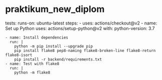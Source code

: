 # praktikum_new_diplom


  tests: 
    runs-on: ubuntu-latest
    steps:
    - uses: actions/checkout@v2
    - name: Set up Python
      uses: actions/setup-python@v2
      with:
        python-version: 3.7

    - name: Install dependencies
      run: | 
        python -m pip install --upgrade pip 
        pip install flake8 pep8-naming flake8-broken-line flake8-return flake8-isort
        pip install -r backend/requirements.txt 
    - name: Test with flake8
      run: |
        python -m flake8 
